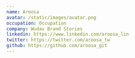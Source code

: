 ```yaml
---
name: Aroosa
avatar: /static/images/avatar.png
occupation: Occupation
company: Wudav Brand Stories
linkedin: https://www.linkedin.com/aroosa_lin
twitter: https://twitter.com/aroosa_tw
github: https://github.com/aroosa_git
---
```

